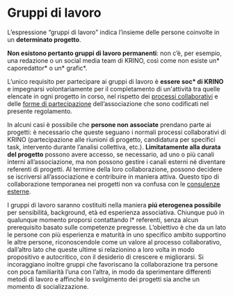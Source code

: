 # Gruppi di lavoro

L’espressione “gruppi di lavoro” indica l’insieme delle persone coinvolte in un **determinato progetto**.&#x20;

**Non esistono pertanto gruppi di lavoro permanenti**: non c’è, per esempio, una redazione o un social media team di KRINO, così come non esiste un\* caporedattor\* o un\* grafic\*.

L’unico requisito per partecipare ai gruppi di lavoro è **essere soc\* di KRINO** e impegnarsi volontariamente per il completamento di un'attività tra quelle elencate in ogni progetto in corso, nel rispetto dei [processi collaborativi](./) e delle [forme di partecipazione](../../partecipazione/forme-di-partecipazione.md) dell’associazione che sono codificati nel presente regolamento.

In alcuni casi è possibile che **persone non associate** prendano parte ai progetti: è necessario che queste seguano i normali processi collaborativi di KRINO (partecipazione alle riunioni di progetto, candidatura per specifici task, intervento durante l’analisi collettiva, etc.). **Limitatamente alla durata del progetto** possono avere accesso, se necessario, ad uno o più canali interni all’associazione, ma non possono gestire i canali esterni né diventare referenti di progetti. Al termine della loro collaborazione, possono decidere se iscriversi all’associazione e contribuire in maniera attiva. Questo tipo di collaborazione temporanea nei progetti non va confusa con le [consulenze esterne](../consulenze-esterne.md).

I gruppi di lavoro saranno costituiti nella maniera **piú eterogenea possibile** per sensibilitá, background, età ed esperienza associativa. Chiunque può in qualunque momento proporsi contattando l\* referenti, senza alcun prerequisito basato sulle competenze pregresse. L’obiettivo è che da un lato le persone con più esperienza e maturità in uno specifico ambito supportino le altre persone, riconoscendole come un valore al processo collaborativo, dall’altro lato che queste ultime si relazionino a loro volta in modo propositivo e autocritico, con il desiderio di crescere e migliorarsi. Si incoraggiano inoltre gruppi che favoriscano la collaborazione tra persone con poca familiarità l’una con l’altra, in modo da sperimentare differenti metodi di lavoro e affinché lo svolgimento dei progetti sia anche un momento di socializzazione.

